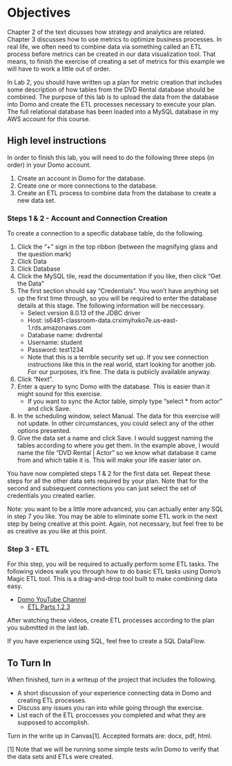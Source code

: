 # Objectives

Chapter 2 of the text dicusses how strategy and analytics are related.
Chapter 3 discusses how to use metrics to optimize business processes.
In real life, we often need to combine data via something called an ETL
process before metrics can be created in our data visualization tool.
That means, to finish the exercise of creating a set of metrics for this
example we will have to work a little out of order.

In Lab 2, you should have written up a plan for metric creation that
includes some description of how tables from the DVD Rental database
should be combined. The purpose of this lab is to upload the data from
the database into Domo and create the ETL processes necessary to execute
your plan. The full relational database has been loaded into a MySQL
database in my AWS account for this course.

## High level instructions

In order to finish this lab, you will need to do the following three
steps (in order) in your Domo account.

1.  Create an account in Domo for the database.
2.  Create one or more connections to the database.
3.  Create an ETL process to combine data from the database to create a
    new data set.

### Steps 1 & 2 - Account and Connection Creation

To create a connection to a specific database table, do the following.

1.  Click the “+” sign in the top ribbon (between the magnifying glass
    and the question mark)
2.  Click Data
3.  Click Database
4.  Click the MySQL tile, read the documentation if you like, then click
    “Get the Data”
5.  The first section should say “Credentials”. You won’t have anything
    set up the first time through, so you will be required to enter the
    database details at this stage. The following information will be
    neccessary.
    -   Select version 8.0.13 of the JDBC driver
    -   Host:
        is6481-classroom-data.crximyhxko7e.us-east-1.rds.amazonaws.com
    -   Database name: dvdrental
    -   Username: student
    -   Password: test1234
    -   Note that this is a terrible security set up. If you see
        connection instructions like this in the real world, start
        looking for another job. For our purposes, it’s fine. The data
        is publicly available anyway.
6.  Click “Next”.
7.  Enter a query to sync Domo with the database. This is easier than it
    might sound for this exercise.
    -   If you want to sync the Actor table, simply type “select \* from
        actor” and click Save.
8.  In the scheduling window, select Manual. The data for this exercise
    will not update. In other circumstances, you could select any of the
    other options presented.
9.  Give the data set a name and click Save. I would suggest naming the
    tables according to where you get them. In the example above, I
    would name the file “DVD Rental | Actor” so we know what database it
    came from and which table it is. This will make your life easier
    later on.

You have now completed steps 1 & 2 for the first data set. Repeat these
steps for all the other data sets required by your plan. Note that for
the second and subsequent connections you can just select the set of
credentials you created earlier.

Note: you want to be a little more advanced, you can actually enter any
SQL in step 7 you like. You may be able to eliminate some ETL work in
the next step by being creative at this point. Again, not necessary, but
feel free to be as creative as you like at this point.

### Step 3 - ETL

For this step, you will be required to actually perform some ETL tasks.
The following videos walk you through how to do basic ETL tasks using
Domo’s Magic ETL tool. This is a drag-and-drop tool built to make
combining data easy.

-   [Domo YouTube
    Channel](https://www.youtube.com/channel/UCLhtrgF6h4PP44nVRfSIovA)
    -   [ETL Parts
        1,2,3](https://www.youtube.com/watch?v=xjqpW94Nq28&t=1s)

After watching these videos, create ETL processes according to the plan
you submitted in the last lab.

If you have experience using SQL, feel free to create a SQL DataFlow.

## To Turn In

When finished, turn in a writeup of the project that includes the
following.

-   A short discussion of your experience connecting data in Domo and
    creating ETL processes.
-   Discuss any issues you ran into while going through the exercise.
-   List each of the ETL proccesses you completed and what they are
    supposed to accomplish.

Turn in the write up in Canvas[1]. Accepted formats are: docx, pdf,
html.

[1] Note that we will be running some simple tests w/in Domo to verify
that the data sets and ETLs were created.
